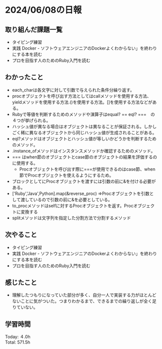 # 2024/06/08の日報
## 取り組んだ課題一覧
* タイピング練習
*  実践 Docker - ソフトウェアエンジニアのDockerよくわからない」を終わりにする本を読む
*  プロを目指す人のためのRuby入門を読む
## わかったこと
* each_charは各文字に対して引数で与えられた条件分繰り返す。
* procオブジェクトを呼び出す方法としてはcallメソッドを使用する方法、yieldメソッドを使用する方法.()を使用する方法。[]を使用する方法などがある。
* Rubyで等値を判断するためのメソッドや演算子はequal? == eql? ===　の４つが挙げられる。
* ハッシュ値が異なる場合はオブジェクトは異なることが保証される。しかしごく稀に異なるオブジェクトから同じハッシュ値が生成されることがある。
* eql?メソッドはオブジェクトとハッシュ値が等しいかどうかを判断するためのメソッド。
* .instance_ofメソッドはインスタンスメソッドか確認するためのメソッド。
* === はwhen節のオブジェクトとcase節のオブジェクトの結果を評価するのに使用する。
  *  Procオブジェクトを呼び出す際に===が使用できるのはcase節、when節でProcオブジェクトを使えるようにするため。
*  ブロックとしてにProcオブジェクトを渡すには引数の前に&を付ける必要がある。
  *  ['Ruby','Java',Python].map(&reverse_proc) =>Procオブジェクトを引数として渡しているので引数の前に&を必要としている。  
*  to_procメソッドはselfに対するProcオブジェクトを返す。Procオブジェクトに変換する
*  splitメソッドは文字列を指定した分割方法で分割するメソッド
## 次やること
* タイピング練習
*  実践 Docker - ソフトウェアエンジニアのDockerよくわからない」を終わりにする本を読む
* プロを目指す人のためのRuby入門を読む
## 感じたこと
* 理解したつもりになっていた部分が多く、自分一人で実装する力がほとんどないことに気がついた。つまりわかるまで、できるまでの繰り返しが全く足りていない。
## 学習時間
Today: ４.0h<br>
Total: 571.5h
